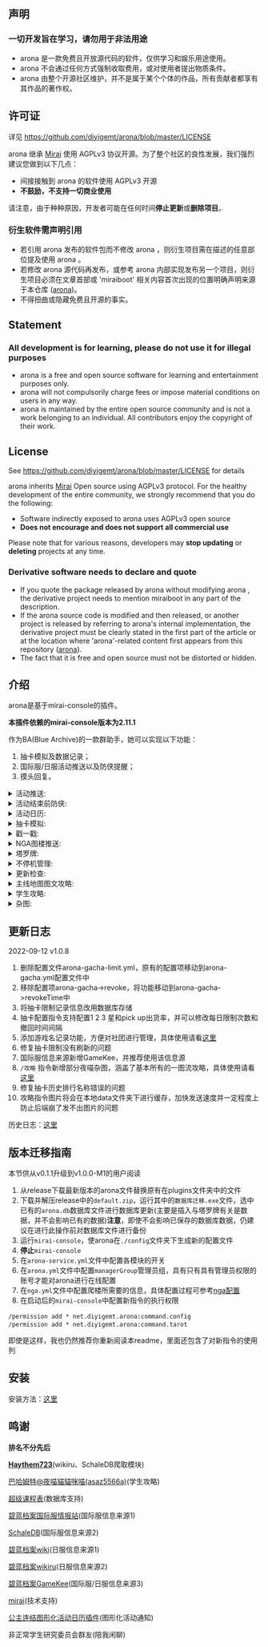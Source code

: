 ## 声明

<h3>一切开发旨在学习，请勿用于非法用途</h3>

- arona 是一款免费且开放源代码的软件，仅供学习和娱乐用途使用。
- arona 不会通过任何方式强制收取费用，或对使用者提出物质条件。
- arona 由整个开源社区维护，并不是属于某个个体的作品，所有贡献者都享有其作品的著作权。

## 许可证

详见 https://github.com/diyigemt/arona/blob/master/LICENSE

arona 继承 [Mirai](https://github.com/mamoe/mirai) 使用 AGPLv3 协议开源。为了整个社区的良性发展，我们强烈建议您做到以下几点：

- 间接接触到 arona 的软件使用 AGPLv3 开源
- **不鼓励，不支持一切商业使用**

请注意，由于种种原因，开发者可能在任何时间**停止更新**或**删除项目**。

### 衍生软件需声明引用

- 若引用 arona 发布的软件包而不修改 arona ，则衍生项目需在描述的任意部位提及使用 arona 。
- 若修改 arona 源代码再发布，或参考 arona 内部实现发布另一个项目，则衍生项目必须在文章首部或 'miraiboot' 相关内容首次出现的位置明确声明来源于本仓库 ([arona](https://github.com/diyigemt/arona))。
- 不得扭曲或隐藏免费且开源的事实。

## Statement

<h3>All development is for learning, please do not use it for illegal purposes</h3>

- arona is a free and open source software for learning and entertainment purposes only.
- arona will not compulsorily charge fees or impose material conditions on users in any way.
- arona is maintained by the entire open source community and is not a work belonging to an individual. All contributors enjoy the copyright of their work.

## License

See https://github.com/diyigemt/arona/blob/master/LICENSE for details

arona inherits [Mirai](https://github.com/mamoe/mirai) Open source using AGPLv3 protocol. For the healthy development of the entire community, we strongly recommend that you do the following:

- Software indirectly exposed to arona uses AGPLv3 open source
- **Does not encourage and does not support all commercial use**

Please note that for various reasons, developers may **stop updating** or **deleting** projects at any time.

### Derivative software needs to declare and quote

- If you quote the package released by arona without modifying arona , the derivative project needs to mention miraiboot in any part of the description.
- If the arona source code is modified and then released, or another project is released by referring to arona's internal implementation, the derivative project must be clearly stated in the first part of the article or at the location where 'arona'-related content first appears from this repository ([arona](https://github.com/diyigemt/arona)).
- The fact that it is free and open source must not be distorted or hidden.

## 介绍

arona是基于mirai-console的插件。

**本插件依赖的mirai-console版本为2.11.1**

作为BA(Blue Archive)的一款群助手，她可以实现以下功能：

1. 抽卡模拟及数据记录；
2. 国际服/日服活动推送以及防侠提醒；
3. 摸头回复。

<details>
    <summary>活动推送:</summary>
    <img src="static/activity.png" />
</details>
<details>
    <summary>活动结束前防侠:</summary>
    <img src="static/2.jpg" />
</details>

<details>
    <summary>活动日历:</summary>
    <img src="static/activity.png" />
</details>

<details>
    <summary>抽卡模拟:</summary>
    <img src="static/4.jpg" />
</details>

<details>
    <summary>戳一戳:</summary>
    <img src="static/5.jpg" />
</details>

<details>
    <summary>NGA图楼推送:</summary>
    <img src="static/6.jpg" />
</details>

<details>
    <summary>塔罗牌:</summary>
    <img src="static/7.jpg" />
</details>

<details>
    <summary>不停机管理:</summary>
    <img src="static/8-1.jpg" />
    <img src="static/8-2.jpg" />
</details>

<details>
    <summary>更新检查:</summary>
    <img src="static/9.jpg" />
</details>

<details>
    <summary>主线地图图文攻略:</summary>
    <img src="static/main-map.png" />
</details>

<details>
    <summary>学生攻略:</summary>
    <img src="static/student-rank.png" />
</details>
<details>
    <summary>杂图:</summary>
    <img src="static/hod.png" />
    <img src="static/student-adv.png" />
</details>

## 更新日志

2022-09-12 v1.0.8

1. 删除配置文件arona-gacha-limit.yml，原有的配置项移动到arona-gacha.yml配置文件中
2. 移除配置项arona-gacha->revoke，将功能移动到arona-gacha->revokeTime中
3. 将抽卡限制记录信息改用数据库存储
4. 抽卡配置指令支持配置1 2 3 星和pick up出货率，并可以修改每日限制次数和撤回时间间隔
5. 添加游戏名记录功能，方便对社团进行管理，具体使用请看[这里](./doc/using.md#game-name)
6. 修复抽卡限制没有刷新的问题
7. 国际服信息来源新增GameKee，并推荐使用该信息源
8. `/攻略` 指令新增部分夜喵杂图，涵盖了基本所有的一图流攻略，具体使用请看[这里](./doc/using.md#main-map)
9. 修复抽卡历史排行名称错误的问题
10. 攻略指令图片将会在本地data文件夹下进行缓存，加快发送速度并一定程度上防止后端崩了发不出图片的问题

历史日志：[这里](./doc/update.md)

## 版本迁移指南

本节供从v0.1.1升级到v1.0.0-M1的用户阅读

1. 从release下载最新版本的arona文件替换原有在plugins文件夹中的文件
2. 下载并解压release中的`default.zip`，运行其中的`数据库迁移.exe`文件，选中已有的`arona.db`数据库文件进行数据库更新(主要是插入与塔罗牌有关是数据，并不会影响已有的数据)**注意**，即使不会影响已保存的数据库数据，仍建议在进行此操作前对数据库文件进行备份
3. 运行`mirai-console`，使arona在`./config`文件夹下生成新的配置文件
4. **停止**`mirai-console`
5. 在`arona-service.yml`文件中配置各模块的开关
6. 在`arona.yml`文件中配置`managerGroup`管理员组，具有只有具有管理员权限的账号才能对arona进行在线配置
7. 在`nga.yml`文件中配置爬楼所需要的信息，具体配置过程可参考[nga配置](./doc/using.md#nga-config)
8. 在启动后的`mirai-console`中配置新指令的执行权限

```shell
/permission add * net.diyigemt.arona:command.config
/permission add * net.diyigemt.arona:command.tarot
```

即使是这样，我也仍然推荐你重新阅读本readme，里面还包含了对新指令的使用列

## 安装

安装方法：[这里](./doc/install.md)

## 鸣谢

**排名不分先后**

[**Haythem723**](https://github.com/Haythem723)(wikiru、SchaleDB爬取模块)

[巴哈姆特@夜喵貓貓咪喵(asaz5566a)](巴哈姆特@夜喵貓貓咪喵(asaz5566a))(学生攻略)

[超级课程表](https://github.com/StageGuard/SuperCourseTimetableBot)(数据库支持)

[碧蓝档案国际服情报站](https://space.bilibili.com/1585224247)(国际服信息来源1)

[SchaleDB](https://lonqie.github.io/SchaleDB/)(国际服信息来源2)

[碧蓝档案wiki](https://wiki.biligame.com/bluearchive/%E9%A6%96%E9%A1%B5)(日服信息来源1)

[碧蓝档案wikiru](https://bluearchive.wikiru.jp/)(日服信息来源2)

[碧蓝档案GameKee](https://ba.gamekee.com/)(国际服/日服信息来源3)

[mirai](https://github.com/mamoe/mirai)(技术支持)

[公主连结图形化活动日历插件](https://github.com/zyujs/pcr_calendar)(图形化活动通知)

非正常学生研究委员会群友(陪我闲聊)
